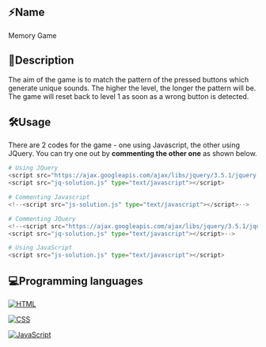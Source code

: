 ## ⚡Name

Memory Game

## 📝Description

The aim of the game is to match the pattern of the pressed buttons which generate unique sounds. The higher the level, the longer the pattern will be. The game will reset back to level 1 as soon as a wrong button is detected.

## 🛠️Usage

There are 2 codes for the game - one using Javascript, the other using JQuery. You can try one out by **commenting the other one** as shown below.

```python
# Using JQuery
<script src="https://ajax.googleapis.com/ajax/libs/jquery/3.5.1/jquery.min.js"></script>
<script src="jq-solution.js" type="text/javascript"></script>

# Commenting Javascript
<!--<script src="js-solution.js" type="text/javascript"></script>-->
```
```python
# Commenting JQuery
<!--<script src="https://ajax.googleapis.com/ajax/libs/jquery/3.5.1/jquery.min.js"></script>
<script src="jq-solution.js" type="text/javascript"></script>-->

# Using JavaScript 
<script src="js-solution.js" type="text/javascript"></script>

```
## 💻Programming languages

<p>
<a href="https://github.com/search?q=user%3ADenverCoder1+language%3Ahtml"><img alt="HTML" src="https://img.shields.io/badge/HTML-E34F26.svg?logo=html5&logoColor=white"></a>

<a href="https://github.com/search?q=user%3ADenverCoder1+language%3Acss"><img alt="CSS" src="https://img.shields.io/badge/CSS-1572B6.svg?logo=css3&logoColor=white"></a>


<a href="https://github.com/search?q=user%3ADenverCoder1+language%3Ajavascript"><img alt="JavaScript" src="https://img.shields.io/badge/JavaScript-F7DF1E.svg?logo=javascript&logoColor=black"></a>
</p>